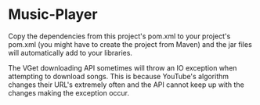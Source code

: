 # Music-Player
 
Copy the dependencies from this project's pom.xml to your project's pom.xml (you might have to create the project from Maven) and the jar files will automatically add to your libraries. 

The VGet downloading API sometimes will throw an IO exception when attempting to download songs. This is because YouTube's algorithm changes their URL's extremely often and the API cannot keep up with the changes making the exception occur.
